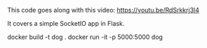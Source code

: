 This code goes along with this video: https://youtu.be/RdSrkkrj3l4

It covers a simple SocketIO app in Flask.


docker build -t dog .
docker run -it -p 5000:5000 dog

